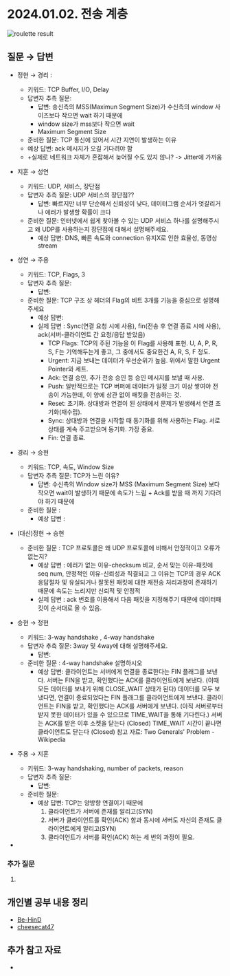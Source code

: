 # 2024.01.02. 전송 계층

![roulette result]()

## 질문 → 답변

- 정현 →  경리 :
    - 키워드: TCP Buffer, I/O, Delay
    - 답변자 추측 질문: 
        - 답변: 송신측의 MSS(Maximun Segment Size)가 수신측의 window 사이즈보다 작으면 wait 하기 때문에
        - window size가 mss보다 작으면 wait
        - Maximum Segment Size
     - 준비한 질문: TCP 통신에 있어서 시간 지연이 발생하는 이유
     - 예상 답변: ack 메시지가 오길 기다려야 함
     - +실제로 네트워크 자체가 혼잡해서 늦어질 수도 있지 않나? -> Jitter에 가까움
    
 - 지훈 → 성연
     - 키워드: UDP, 서비스, 장단점
     - 답변자 추측 질문: UDP 서비스의 장단점??
        - 답변: 빠르지만 너무 단순해서 신뢰성이 낮다, 데이터그램 순서가 엇갈리거나 에러가 발생할 확률이 크다
     - 준비한 질문: 인터넷에서 쉽게 찾아볼 수 있는 UDP 서비스 하나를 설명해주시고 왜 UDP를 사용하는지 장단점에 대해서 설명해주세요.
        - 예상 답변: DNS, 빠른 속도와 connection 유지X로 인한 효율성, 동영상 stream

 - 성연 → 주용
     - 키워드: TCP, Flags, 3
     - 답변자 추측 질문: 
        - 답변: 
     - 준비한 질문: TCP 구조 상 헤더의 Flag의 비트 3개를 기능을 중심으로 설명해주세요
        - 예상 답변: 
        - 실제 답변 : Sync(연결 요청 시에 사용), fin(전송 후 연결 종료 시에 사용), ack(서버-클라이언트 간 요청/응답 받았음)
            - TCP Flags: TCP의 주된 기능을 이 Flag를 사용해 표현. U, A, P, R, S, F는 기억해두는게 좋고, 그 중에서도 중요한건 A, R, S, F 정도.
            - Urgent: 지금 보내는 데이터가 우선순위가 높음. 위에서 말한 Urgent Pointer와 세트.
            - Ack: 연결 승인, 추가 전송 승인 등 승인 메시지를 보낼 때 사용.
            - Push: 일반적으로는 TCP 버퍼에 데이터가 일정 크기 이상 쌓여야 전송이 가능한데, 이 양에 상관 없이 패킷을 전송하는 것.
            - Reset: 초기화. 상대방과 연결이 된 상태에서 문제가 발생해서 연결 초기화(재수립).
            - Sync: 상대방과 연결을 시작할 때 동기화를 위해 사용하는 Flag. 서로 상태를 계속 주고받으며 동기화. 가장 중요.
            - Fin: 연결 종료.

 - 경리 → 승현
     - 키워드: TCP, 속도, Window Size
     - 답변자 추측 질문: TCP가 느린 이유?
        - 답변: 수신측의 Window size가 MSS (Maximum Segment Size) 보다 작으면 wait이 발생하기 때문에 속도가 느림 + Ack를 받을 때 까지 기다려야 하기 때문에
     - 준비한 질문 : 
        - 예상 답변 :

 - (대신)정현 → 승현
    - 준비한 질문 : TCP 프로토콜은 왜 UDP 프로토콜에 비해서 안정적이고 오류가 없는지?
        - 예상 답변 : 에러가 없는 이유-checksum 비교, 순서 맞는 이유-패킷에 seq num, 안정적인 이유-신뢰성과 직결되고 그 이유는 TCP의 경우         ACK 응답절차 및 유실되거나 잘못된 패킷에 대한 재전송 처리과정이 존재하기 때문에 속도는 느리지만 신뢰적 및 안정적
        - 실제 답변 : ack 번호를 이용해서 다음 패킷을 지정해주기 때문에 데이터패킷이 순서대로 올 수 있음.

 - 승현 →  정현
    - 키워드: 3-way handshake , 4-way handshake 
    - 답변자 추측 질문: 3way 및 4way에 대해 설명해주세요.
        - 답변: 
    - 준비한 질문 :  4-way handshake 설명하시오
        - 예상 답변: 
        클라이언트는 서버에게 연결을 종료한다는 FIN 플래그를 보낸다.
        서버는 FIN을 받고, 확인했다는 ACK를 클라이언트에게 보낸다.
         (이때 모든 데이터를 보내기 위해 CLOSE_WAIT 상태가 된다)
        데이터를 모두 보냈다면, 연결이 종료되었다는 FIN 플래그를 클라이언트에게 보낸다.
        클라이언트는 FIN을 받고, 확인했다는 ACK를 서버에게 보낸다.
         (아직 서버로부터 받지 못한 데이터가 있을 수 있으므로 TIME_WAIT을 통해 기다린다.)
        서버는 ACK를 받은 이후 소켓을 닫는다 (Closed)
        TIME_WAIT 시간이 끝나면 클라이언트도 닫는다 (Closed)
        참고 자료: Two Generals' Problem - Wikipedia

 - 주용 → 지훈
    - 키워드: 3-way handshaking, number of packets, reason
    - 답변자 추측 질문: 
        - 답변: 
    - 준비한 질문: 
        - 예상 답변: 
            TCP는 양방향 연결이기 때문에 
            1. 클라이언트가 서버에 존재를 알리고(SYN) 
            2. 서버가 클라이언트를 확인(ACK) 함과 동시에 서버도 자신의 존재도 클라이언트에게 알리고(SYN) 
            3. 클라이언트가 서버를 확인(ACK) 하는 세 번의 과정이 필요.

 - 

### 추가 질문

1. 

## 개인별 공부 내용 정리

- [Be-HinD](./Be-HinD/README.md)
- [cheesecat47](./cheesecat47/README.md)

## 추가 참고 자료

- 

